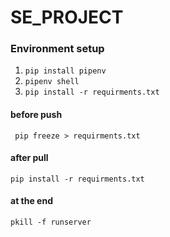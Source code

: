 # SE_PROJECT

### Environment setup
1) `pip install pipenv`
2) `pipenv shell`
3) `pip install -r requirments.txt`

#### before push
` pip freeze > requirments.txt`

#### after pull
` pip install -r requirments.txt `

#### at the end 
` pkill -f runserver `